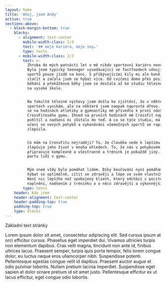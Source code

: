```yaml
---
layout: home
title: 'Ahoj, jsem Andy'
active: true
sections-above:
  - block-margin-bottom: true
    blocks:
      - alignment: text-center
        mobile-width-class: 2/3
        text: '## moje kariéra, moje sny…'
        type: texts
      - mobile-width-class: 2/3
        text: >-
          Zhruba do mých patnácti let u mě nikdo sportovní kariéru neočekával.
          Byla jsem typický teenager vysedávající ve fastfoodech věnující se ze
          sportů pouze jízdě na koni. S přibývajícími kily mi ale koně přestali
          stačit a začala jsem se hýbat více. Od cvičení doma přes posilovnu,
          běhání a překážkové běhy jsem se dostala až ke studiu tělesné výchovy
          na vysoké škole.


          Na fakultě tělesné výchovy jsem došla ke zjištění, že v některých
          sportech vynikám, ale na některé jsem naopak naprosté dřevo. Trápení
          se na hodinách atletiky a gymnastiky mě přivedlo k první návštěvě
          CrossFitového gymu. Ihned na prvních hodinách mě CrossFit naprosto
          pohltil a nadšení mi zůstalo do teď. A co se týče studia, má schopnost
          učení se nových pohybů a vykonávání všemožných sportů se rapidně
          zlepšila.


          Co mám na CrossFitu nejraději? To, že člověka vede k lepšímu já a
          zlepšuje jeho život v mnoha ohledech. To, že nás v pohybovém hledisku
          připravuje komplexně a všestranně a trénink je pokaždé jiný. Skvělou
          partu lidí v gymu.


          Mým snem vždy bylo pomáhat lidem. Díky koučování nyní pomáhám lidem
          hýbat se optimálně, cítit se zdravěji a lépe ve svém vlastním těle.
          Není nic lepšího než spokojený klient, který odchází s pocitem
          naplnění, nadšením z tréninku a o něco zdravější a výkonnější.
        type: texts
    header: Kdo jsem
    header-alignment: text-center
    header-padding-top: true
    padding-top: true
    type: blocks
---
```

Základní text stránky

Lorem ipsum dolor sit amet, consectetur adipiscing elit. Sed cursus ipsum at orci efficitur cursus. Phasellus eget imperdiet dui. Vivamus ultricies turpis non elementum dapibus. Cras velit magna, tincidunt non ante id, finibus ultrices lacus. Praesent semper, turpis quis porta tempor, felis lorem congue dolor, eu luctus neque eros ullamcorper nibh. Suspendisse potenti. Pellentesque egestas congue velit id dapibus. Praesent auctor augue et odio pulvinar lobortis. Nullam pretium lacinia imperdiet. Suspendisse eget sapien at dolor ornare pretium id sit amet justo. Pellentesque efficitur ex ut lacus efficitur, eget congue odio lobortis.
